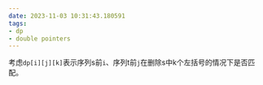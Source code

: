 ```yaml
---
date: 2023-11-03 10:31:43.180591
tags:
- dp
- double pointers
---
```


考虑`dp[i][j][k]`表示序列s前`i`、序列t前`j`在删除s中k个左括号的情况下是否匹配。